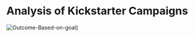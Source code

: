 # Analysis of Kickstarter Campaigns



![Outcome-Based-on-goal](https://github.com/ChrFoley/Kickstarter_Analysis/blob/master/Outcome-Based-on-Goal.png)]




